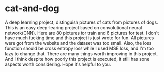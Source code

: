 # cat-and-dog
A deep learning project, distinguish pictures of cats from pictures of dogs.
This is an easy deep-learing project based on convolutional neural network(CNN). Here are 80 pictures for train and 6 pictures for test. I don't have much fucking time and this project is just wrote for fun. All pictures were got from the website and the dataset was too small. Also, the loss function should be cross entropy loss while I used MSE loss, and I'm too lazy to change that.
There are many things worth improving in this project. And I think despite how poorly this project is executed, it still has sone aspects worth considering. Hope it's helpful to you.
